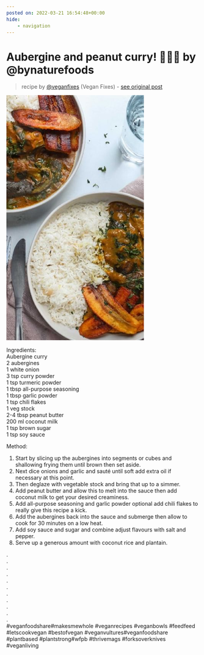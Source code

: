 ```yaml
---
posted on: 2022-03-21 16:54:48+00:00
hide:
    - navigation
---
```


# Aubergine and peanut curry! 🍆🥜🥵 by @bynaturefoods 

> recipe by [@veganfixes](https://www.instagram.com/veganfixes/) 
(Vegan Fixes) - [see original post](https://instagram.com/p/CbX5D_BpBMO)

![](../img/veganfixes_21-03-2022_1603.png)

  
Ingredients:  
Aubergine curry   
2 aubergines  
1 white onion   
3 tsp curry powder  
1 tsp turmeric powder  
1 tbsp all-purpose seasoning  
1 tbsp garlic powder   
1 tsp chili flakes   
1 veg stock   
2-4 tbsp peanut butter  
200 ml coconut milk   
1 tsp brown sugar   
1 tsp soy sauce   
  
Method:  
1. Start by slicing up the aubergines into segments or cubes and shallowing frying them until brown then set aside.  
2. Next dice onions and garlic and sauté until soft add extra oil if necessary at this point.  
3. Then deglaze with vegetable stock and bring that up to a simmer.  
4. Add peanut butter and allow this to melt into the sauce then add coconut milk to get your desired creaminess.  
5. Add all-purpose seasoning and garlic powder optional add chili flakes to really give this recipe a kick.  
6. Add the aubergines back into the sauce and submerge then allow to cook for 30 minutes on a low heat.   
7. Add soy sauce and sugar and combine adjust flavours with salt and pepper.  
8. Serve up a generous amount with coconut rice and plantain.  
  
.  
.  
.  
.  
.  
.  
.  
.  
.  
.  
.  
\#veganfoodshare\#makesmewhole \#veganrecipes \#veganbowls \#feedfeed \#letscookvegan \#bestofvegan \#veganvultures\#veganfoodshare \#plantbased \#plantstrong\#wfpb \#thrivemags \#forksoverknives \#veganliving   